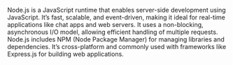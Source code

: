 Node.js is a JavaScript runtime that enables server-side development using JavaScript. It’s fast, scalable, and event-driven, making it ideal for real-time applications like chat apps and web servers. It uses a non-blocking, asynchronous I/O model, allowing efficient handling of multiple requests. Node.js includes NPM (Node Package Manager) for managing libraries and dependencies. It’s cross-platform and commonly used with frameworks like Express.js for building web applications.
